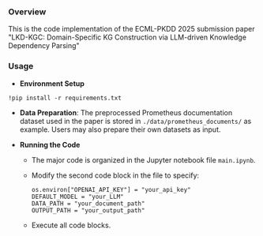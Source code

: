 ### Overview

This is the code implementation of the ECML-PKDD 2025 submission paper "LKD-KGC: Domain-Specific KG Construction via LLM-driven Knowledge Dependency Parsing"

### Usage

- **Environment Setup**

```
!pip install -r requirements.txt  
```

- **Data Preparation**: The preprocessed Prometheus documentation dataset used in the paper is stored in `./data/prometheus_documents/` as example. Users may also prepare their own datasets as input.

- **Running the Code**

  - The  major code is organized in the Jupyter notebook file `main.ipynb`.

  - Modify the second code block in the file to specify:

    ```
    os.environ["OPENAI_API_KEY"] = "your_api_key"  
    DEFAULT_MODEL = "your_LLM"  
    DATA_PATH = "your_document_path"  
    OUTPUT_PATH = "your_output_path"  
    ```

  - Execute all code blocks.

